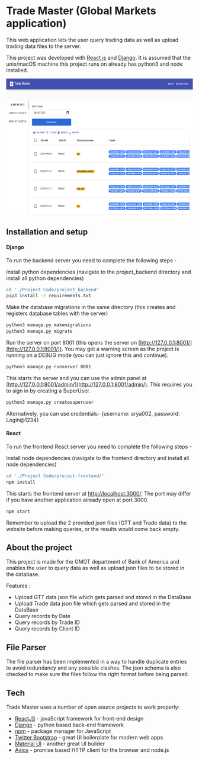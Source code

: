 # Trade Master (Global Markets application)
This web application lets the user query trading data as well as upload trading data files to the server.

This project was developed with [React js](https://github.com/facebook/create-react-app) and [Django](https://www.djangoproject.com/). It is assumed that the unix/macOS machine this project runs on already has python3 and node installed.

<p align="center">
<img src="images/trade_master_app.png" width="700" height="370" >
</p>

## Installation and setup
#### Django

To run the backend server you need to complete the following steps -

Install python dependencies (navigate to the project_backend directory and install all python dependencies)
```sh
cd './Project Code/project_backend'
pip3 install -r requirements.txt
```

Make the database migrations in the same directory (this creates and registers database tables with the server)
```sh
python3 manage.py makemigrations
python3 manage.py migrate
```

Run the server on port 8001 (this opens the server on [http://127.0.0.1:8001/](http://127.0.0.1:8001/)). You may get a warning screen as the project is running on a DEBUG mode (you can just ignore this and continue).
```sh
python3 manage.py runserver 8001  
```
This starts the server and you can use the admin panel at [http://127.0.0.1:8001/admin/](http://127.0.0.1:8001/admin/). This requires you to sign in by creating a SuperUser.
```sh
python3 manage.py createsuperuser
```
Alternatively, you can use credentials- {username: arya002, password: Login@1234}

#### React

To run the frontend React server you need to complete the following steps -

Install node dependencies (navigate to the frontend directory and install all node dependencies)
```sh
cd './Project Code/project-frontend/'
npm install
```

This starts the frontend server at [http://localhost:3000/](http://localhost:3000/). The port may differ if you have another application already open at port 3000.
```sh
npm start
```

Remember to upload the 2 provided json files (GTT and Trade data) to the website before making queries, or the results would come back empty.

## About the project

This project is made for the GMOT department of Bank of America and enables the user to query data as well as upload json files to be stored in the database.

Features :

- Upload GTT data json file which gets parsed and stored in the DataBase
- Upload Trade data json file which gets parsed and stored in the DataBase
- Query records by Date
- Query records by Trade ID
- Query records by Client ID

## File Parser
The file parser has been implemented in a way to handle duplicate entries to avoid redundancy and any possible clashes. The json schema is also checked to make sure the files follow the right format before being parsed.

## Tech

Trade Master uses a number of open source projects to work properly:

- [ReactJS] - javaScript framework for front-end design
- [Django] - python based back-end framework
- [npm] - package manager for JavaScript
- [Twitter Bootstrap] - great UI boilerplate for modern web apps
- [Material UI] - another great UI builder
- [Axios] - promise based HTTP client for the browser and node.js

[//]: # (These are reference links used in the body of this note and get stripped out when the markdown processor does its job. There is no need to format nicely because it shouldn't be seen. Thanks SO - http://stackoverflow.com/questions/4823468/store-comments-in-markdown-syntax)

   [ReactJS]: <https://github.com/facebook/create-react-app>
   [Django]: <https://www.djangoproject.com/>
   [npm]: <https://www.npmjs.com/>
   [Twitter Bootstrap]: <https://getbootstrap.com/>
   [Material UI]: <https://material-ui.com/>
   [Axios]: <https://github.com/axios/axios>

   [PlDb]: <https://github.com/joemccann/dillinger/tree/master/plugins/dropbox/README.md>
   [PlGh]: <https://github.com/joemccann/dillinger/tree/master/plugins/github/README.md>
   [PlGd]: <https://github.com/joemccann/dillinger/tree/master/plugins/googledrive/README.md>
   [PlOd]: <https://github.com/joemccann/dillinger/tree/master/plugins/onedrive/README.md>
   [PlMe]: <https://github.com/joemccann/dillinger/tree/master/plugins/medium/README.md>
   [PlGa]: <https://github.com/RahulHP/dillinger/blob/master/plugins/googleanalytics/README.md>
